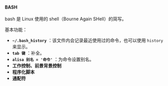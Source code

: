 #### BASH

bash 是 Linux 使用的 shell（Bourne Again SHell）的简写。

基本功能：

- **`~/.bash_history`** ：该文件内会记录最近使用过的命令，也可以使用 `history` 来显示。
- **`tab 键`** ：补全。
- **`alisa 别名 = '命令'`** ：为命令设置别名。
- **工作控制、前景背景控制** 
- **程序化脚本**
- **通配符** 